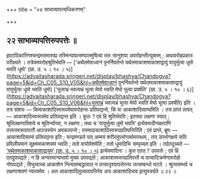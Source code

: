 +++
title = "०४ साभाव्यापत्त्यधिकरणम्"

+++

## २२ साभाव्यापत्तिरुपपत्तेः ॥

इष्टादिकारिणश्चन्द्रमसमारुह्य तस्मिन्यावत्सम्पातमुषित्वा ततः सानुशया अवरोहन्तीत्युक्तम् ; अथावरोहप्रकारः परीक्ष्यते । तत्रेयमवरोहश्रुतिर्भवति — [‘अथैतमेवाध्वानं पुनर्निवर्तन्ते यथेतमाकाशमाकाशाद्वायुं वायुर्भूत्वा धूमो भवति धूमो’ (छा. उ. ५ । १० । ५)](https://advaitasharada.sringeri.net/display/bhashya/Chandogya?page=5&id=Ch_C05_S10_V05&hl=अथैतमेवाध्वानं पुनर्निवर्तन्ते यथेतमाकाशमाकाशाद्वायुं वायुर्भूत्वा धूमो भवति धूमो) [‘भूत्वाभ्रं भवत्यभ्रं भूत्वा मेघो भवति मेघो भूत्वा प्रवर्षति’ (छा. उ. ५ । १० । ६)](https://advaitasharada.sringeri.net/display/bhashya/Chandogya?page=5&id=Ch_C05_S10_V06&hl=भूत्वाभ्रं भवत्यभ्रं भूत्वा मेघो भवति मेघो भूत्वा प्रवर्षति) इति । तत्र संशयः — किमाकाशादिस्वरूपमेवावरोहन्तः प्रतिपद्यन्ते, किं वा आकाशादिसाम्यमिति । तत्र प्राप्तं तावत् — आकाशादिस्वरूपमेव प्रतिपद्यन्त इति । कुतः ? एवं हि श्रुतिर्भवति ; इतरथा लक्षणा स्यात् ; श्रुतिलक्षणाविशये च श्रुतिर्न्याय्या, न लक्षणा ; तथा च ‘वायुर्भूत्वा धूमो भवति’ इत्येवमादीन्यक्षराणि तत्तत्स्वरूपापत्तौ आञ्जस्येन अवकल्पन्ते ; तस्मादाकाशादिस्वरूपप्रतिपत्तिरिति ; एवं प्राप्ते, ब्रूमः — आकाशादिसाम्यं प्रतिपद्यन्त इति ; चन्द्रमण्डले यत् अम्मयं शरीरमुपभोगार्थमारब्धम् , तत् उपभोगक्षये सति प्रविलीयमानं सूक्ष्ममाकाशसमं भवति ; ततो वायोर्वशमेति ; ततो धूमादिभिः सम्पृच्यत इति । तदेतदुच्यते — [‘यथेतमाकाशमाकाशाद्वायुम्’ (छा. उ. ५ । १० । ५)](https://advaitasharada.sringeri.net/display/bhashya/Chandogya?page=5&id=Ch_C05_S10_V05&hl=यथेतमाकाशमाकाशाद्वायुम्) इत्येवमादिना । कुत एतत् ? उपपत्तेः ; एवं हि एतदुपपद्यते ; न हि अन्यस्यान्यभावो मुख्य उपपद्यते ; आकाशस्वरूपप्रतिपत्तौ च वाय्वादिक्रमेणावरोहो नोपपद्यते ; विभुत्वाच्च आकाशेन नित्यसम्बद्धत्वात् न तत्सादृश्यापत्तेरन्यः तत्सम्बन्धो घटते । श्रुत्यसम्भवे च लक्षणाश्रयणं न्याय्यमेव । अत आकाशादितुल्यतापत्तिरेव अत्र आकाशादिभाव इत्युपचर्यते ॥ २२ ॥
